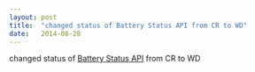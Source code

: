 ```yaml
---
layout: post
title:  "changed status of Battery Status API from CR to WD"
date:   2014-08-28
---
```


changed status of <a href="http://www.w3.org/TR/battery-status">Battery Status API</a> from CR to WD